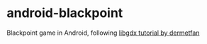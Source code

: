android-blackpoint
==================

Blackpoint game in Android, following [libgdx tutorial by dermetfan](https://www.youtube.com/user/dermetfan?feature=watch)
